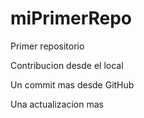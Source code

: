 # miPrimerRepo
Primer repositorio
 
Contribucion desde el local

Un commit mas desde GitHub

Una actualizacion mas
